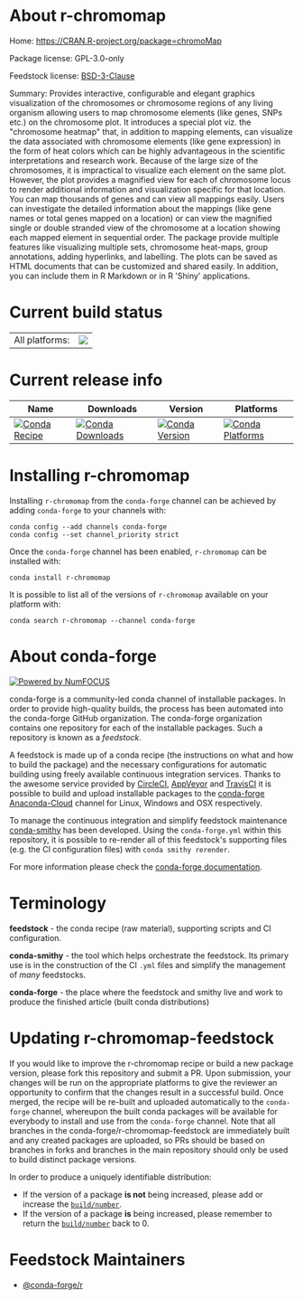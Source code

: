 About r-chromomap
=================

Home: https://CRAN.R-project.org/package=chromoMap

Package license: GPL-3.0-only

Feedstock license: [BSD-3-Clause](https://github.com/conda-forge/r-chromomap-feedstock/blob/main/LICENSE.txt)

Summary: Provides interactive, configurable and elegant graphics visualization of the chromosomes or chromosome regions of any living organism allowing users to map chromosome elements (like genes, SNPs etc.) on the chromosome plot. It introduces a special plot viz. the "chromosome heatmap" that, in addition to mapping elements, can visualize the data associated with chromosome elements (like gene expression) in the form of heat colors which can be highly advantageous in the scientific interpretations and research work. Because of the large size of the chromosomes, it is impractical to visualize each element on the same plot. However, the plot provides a magnified view for each of chromosome locus to render additional information and visualization specific for that location. You can map thousands of genes and can view all mappings easily. Users can investigate the detailed information about the mappings (like gene names or total genes mapped on a location) or can view the magnified single or double stranded view of the chromosome at a location showing each mapped element in sequential order. The package provide multiple features like visualizing multiple sets, chromosome heat-maps, group annotations, adding hyperlinks, and labelling. The plots can be saved as HTML documents that can be customized and shared easily. In addition, you can include them in R Markdown or in R 'Shiny' applications.

Current build status
====================


<table><tr><td>All platforms:</td>
    <td>
      <a href="https://dev.azure.com/conda-forge/feedstock-builds/_build/latest?definitionId=14514&branchName=main">
        <img src="https://dev.azure.com/conda-forge/feedstock-builds/_apis/build/status/r-chromomap-feedstock?branchName=main">
      </a>
    </td>
  </tr>
</table>

Current release info
====================

| Name | Downloads | Version | Platforms |
| --- | --- | --- | --- |
| [![Conda Recipe](https://img.shields.io/badge/recipe-r--chromomap-green.svg)](https://anaconda.org/conda-forge/r-chromomap) | [![Conda Downloads](https://img.shields.io/conda/dn/conda-forge/r-chromomap.svg)](https://anaconda.org/conda-forge/r-chromomap) | [![Conda Version](https://img.shields.io/conda/vn/conda-forge/r-chromomap.svg)](https://anaconda.org/conda-forge/r-chromomap) | [![Conda Platforms](https://img.shields.io/conda/pn/conda-forge/r-chromomap.svg)](https://anaconda.org/conda-forge/r-chromomap) |

Installing r-chromomap
======================

Installing `r-chromomap` from the `conda-forge` channel can be achieved by adding `conda-forge` to your channels with:

```
conda config --add channels conda-forge
conda config --set channel_priority strict
```

Once the `conda-forge` channel has been enabled, `r-chromomap` can be installed with:

```
conda install r-chromomap
```

It is possible to list all of the versions of `r-chromomap` available on your platform with:

```
conda search r-chromomap --channel conda-forge
```


About conda-forge
=================

[![Powered by
NumFOCUS](https://img.shields.io/badge/powered%20by-NumFOCUS-orange.svg?style=flat&colorA=E1523D&colorB=007D8A)](https://numfocus.org)

conda-forge is a community-led conda channel of installable packages.
In order to provide high-quality builds, the process has been automated into the
conda-forge GitHub organization. The conda-forge organization contains one repository
for each of the installable packages. Such a repository is known as a *feedstock*.

A feedstock is made up of a conda recipe (the instructions on what and how to build
the package) and the necessary configurations for automatic building using freely
available continuous integration services. Thanks to the awesome service provided by
[CircleCI](https://circleci.com/), [AppVeyor](https://www.appveyor.com/)
and [TravisCI](https://travis-ci.com/) it is possible to build and upload installable
packages to the [conda-forge](https://anaconda.org/conda-forge)
[Anaconda-Cloud](https://anaconda.org/) channel for Linux, Windows and OSX respectively.

To manage the continuous integration and simplify feedstock maintenance
[conda-smithy](https://github.com/conda-forge/conda-smithy) has been developed.
Using the ``conda-forge.yml`` within this repository, it is possible to re-render all of
this feedstock's supporting files (e.g. the CI configuration files) with ``conda smithy rerender``.

For more information please check the [conda-forge documentation](https://conda-forge.org/docs/).

Terminology
===========

**feedstock** - the conda recipe (raw material), supporting scripts and CI configuration.

**conda-smithy** - the tool which helps orchestrate the feedstock.
                   Its primary use is in the construction of the CI ``.yml`` files
                   and simplify the management of *many* feedstocks.

**conda-forge** - the place where the feedstock and smithy live and work to
                  produce the finished article (built conda distributions)


Updating r-chromomap-feedstock
==============================

If you would like to improve the r-chromomap recipe or build a new
package version, please fork this repository and submit a PR. Upon submission,
your changes will be run on the appropriate platforms to give the reviewer an
opportunity to confirm that the changes result in a successful build. Once
merged, the recipe will be re-built and uploaded automatically to the
`conda-forge` channel, whereupon the built conda packages will be available for
everybody to install and use from the `conda-forge` channel.
Note that all branches in the conda-forge/r-chromomap-feedstock are
immediately built and any created packages are uploaded, so PRs should be based
on branches in forks and branches in the main repository should only be used to
build distinct package versions.

In order to produce a uniquely identifiable distribution:
 * If the version of a package **is not** being increased, please add or increase
   the [``build/number``](https://docs.conda.io/projects/conda-build/en/latest/resources/define-metadata.html#build-number-and-string).
 * If the version of a package **is** being increased, please remember to return
   the [``build/number``](https://docs.conda.io/projects/conda-build/en/latest/resources/define-metadata.html#build-number-and-string)
   back to 0.

Feedstock Maintainers
=====================

* [@conda-forge/r](https://github.com/conda-forge/r/)

